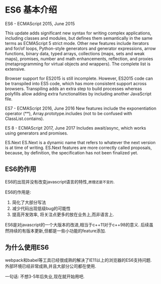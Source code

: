 
# ES6 基本介绍


ES6 - ECMAScript 2015, June 2015

This update adds significant new syntax for writing complex applications, including classes and modules, but defines them semantically in the same terms as ECMAScript 5 strict mode. Other new features include iterators and for/of loops, Python-style generators and generator expressions, arrow functions, binary data, typed arrays, collections (maps, sets and weak maps), promises, number and math enhancements, reflection, and proxies (metaprogramming for virtual objects and wrappers). The complete list is extensive.

Browser support for ES2015 is still incomplete. However, ES2015 code can be transpiled into ES5 code, which has more consistent support across browsers. Transpiling adds an extra step to build processes whereas polyfills allow adding extra functionalities by including another JavaScript file.

ES7 - ECMAScript 2016, June 2016
New features include the exponentiation operator (**), Array.prototype.includes (not to be confused with ClassList.contains).

ES 8 - ECMAScript 2017, June 2017
Includes await/async, which works using generators and promises.

ES.Next
ES.Next is a dynamic name that refers to whatever the next version is at time of writing. ES.Next features are more correctly called proposals, because, by definition, the specification has not been finalized yet.


## ES6的作用

ES6的出现并没有改变javascript语言的特性,`原理还是不变的`.

ES6的作用是:
1. 简化了大部分写法
2. 减少代码出现低级bug的可能性
3. 提高开发效率, 将关注点更多的放在业务上,而非语言上.

ES6是对javascript的一个大版本的改进,相当于c++11对于c++98的意义. 后续虽然持续的有版本更新,但都是一些小功能的feature添加.

## 为什么使用ES6
webpack和babel等工具已经很成熟的解决了IE11以上的浏览器的ES6支持问题.
外部环境已经非常成熟,并且大部分公司都在使用.

一句话: 不想3-5年后失业,现在就开始用吧.